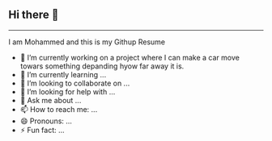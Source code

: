 ## Hi there  👋
___________________________________________________________________________
I am Mohammed and this is my Githup Resume 

- 🔭 I’m currently working on a project where I can make a car move towars something depanding hyow far away it is.
- 🌱 I’m currently learning ...
- 👯 I’m looking to collaborate on ...
- 🤔 I’m looking for help with ...
- 💬 Ask me about ...
- 📫 How to reach me: ...
- 😄 Pronouns: ...
- ⚡ Fun fact: ...

